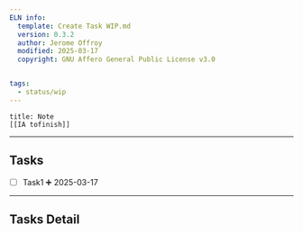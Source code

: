 ```yaml
---
ELN info:
  template: Create Task WIP.md
  version: 0.3.2
  author: Jerome Offroy
  modified: 2025-03-17
  copyright: GNU Affero General Public License v3.0


tags:
  - status/wip
---
```


````ad-note
title: Note
[[IA tofinish]]

````

---
## Tasks
- [ ] Task1 ➕ 2025-03-17

---

## Tasks Detail



